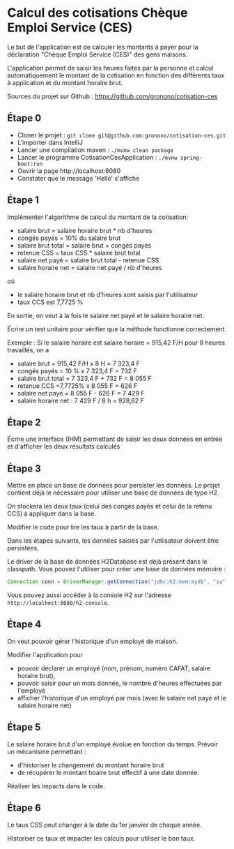 # Calcul des cotisations Chèque Emploi Service (CES)

Le but de l'application est de calculer les montants à payer pour la
déclaration "Chèque Emploi Service (CES)" des gens maisons.

L'application permet de saisir les heures faites par la personne et 
calcul automatiquement le montant de la cotisation en fonction des différents taux à application 
et du montant horaire brut.

Sources du projet sur Github : https://github.com/gronono/cotisation-ces

## Étape 0

* Cloner le projet : `git clone git@github.com:gronono/cotisation-ces.git`
* L'importer dans IntelliJ
* Lancer une compilation maven : `./mvnw clean package`
* Lancer le programme CotisationCesApplication : `./mvnw spring-boot:run`
* Ouvrir la page http://localhost:8080
* Constater que le message 'Hello' s'affiche

## Étape 1

Implémenter l'algorithme de calcul du montant de la cotisation:
- salaire brut = salaire horaire brut * nb d'heures
- congés payés = 10% du salaire brut
- salaire brut total = salaire brut + congés payés
- retenue CSS = taux CSS * salaire brut total
- salaire net payé = salaire brut total - retenue CSS
- salaire horaire net = salaire net payé / nb d'heures

où 
- le salaire horaire brut et nb d'heures sont saisis par l'utilisateur
- taux CCS est 7,7725 %

En sortie, on veut à la fois le salaire net payé et le salaire horaire net.

Écrire un test unitaire pour vérifier que la méthode fonctionne correctement. 

Exemple :
Si le salaire horaire est salaire horaire = 915,42 F/H pour 8 heures travaillés, on a
* salaire brut = 915,42 F/H x 8 H = 7 323,4 F
* congés payés = 10 % x 7 323,4 F = 732 F
* salaire brut total = 7 323,4 F + 732 F = 8 055 F
* retenue CCS =7,7725% x 8 055 F = 626 F
* salaire net payé = 8 055 F - 626 F = 7 429 F
* salaire horaire net : 7 429 F / 8 h = 928,62 F

## Étape 2

Écrire une interface (IHM) permettant de saisir les deux données en entrée et d'afficher les deux résultats calculés

## Étape 3

Mettre en place un base de données pour persister les données. Le projet contient déjà le nécessaire pour utiliser une base de données de type H2.

On stockera les deux taux (celui des congés payés et celui de la retenu CCS) à appliquer dans la base.

Modifier le code pour lire les taux à partir de la base.

Dans les étapes suivants, les données saisies par l'utilisateur doivent être persistées.

Le driver de la base de données H2Database est déjà présent dans le classpath.
Vous pouvez l'utiliser pour créer une base de données mémoire :
```java
Connection conn = DriverManager.getConnection("jdbc:h2:mem:mydb", "sa", "");
```
Vous pouvez aussi accéder à la console H2 sur l'adresse `http://localhost:8080/h2-console`.

## Étape 4

On veut pouvoir gérer l'historique d'un employé de maison.

Modifier l'application pour 
- pouvoir déclarer un employé (nom, prénom, numéro CAFAT, salaire horaire brut),
- pouvoir saisir pour un mois donnée, le nombre d'heures effectuées par l'employé
- afficher l'historique d'un employé par mois (avec le salaire net payé et le salaire horaire net)

## Étape 5

Le salaire horaire brut d'un employé évolue en fonction du temps. Prévoir un mécanisme permettant :
- d'historiser le changement du montant horaire brut
- de récupérer le montant hoaire brut effectif à une date donnée.

Réaliser les impacts dans le code.

## Étape 6

Le taux CSS peut changer à la date du 1er janvier de chaque année.

Historiser ce taux et impacter les calculs pour utiliser le bon taux.
